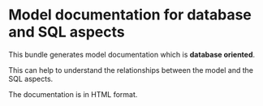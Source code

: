 # Model documentation for database and SQL aspects

This bundle generates model documentation which is **database oriented**.

This can help to understand the relationships between the model and the SQL aspects.

The documentation is in HTML format.